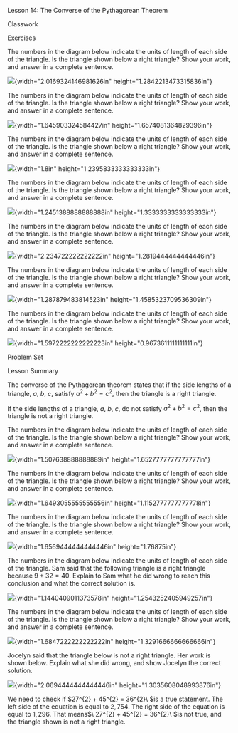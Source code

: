 Lesson 14: The Converse of the Pythagorean Theorem

Classwork

Exercises

The numbers in the diagram below indicate the units of length of each
side of the triangle. Is the triangle shown below a right triangle? Show
your work, and answer in a complete sentence.

![](.\grade8lessonsmd\media/media/image1.png){width="2.0169324146981626in"
height="1.2842213473315836in"}

The numbers in the diagram below indicate the units of length of each
side of the triangle. Is the triangle shown below a right triangle? Show
your work, and answer in a complete sentence.

![](.\grade8lessonsmd\media/media/image2.png){width="1.645903324584427in"
height="1.6574081364829396in"}

The numbers in the diagram below indicate the units of length of each
side of the triangle. Is the triangle shown below a right triangle? Show
your work, and answer in a complete sentence.

![](.\grade8lessonsmd\media/media/image3.png){width="1.8in"
height="1.2395833333333333in"}

The numbers in the diagram below indicate the units of length of each
side of the triangle. Is the triangle shown below a right triangle? Show
your work, and answer in a complete sentence.

![](.\grade8lessonsmd\media/media/image4.png){width="1.2451388888888888in"
height="1.3333333333333333in"}

The numbers in the diagram below indicate the units of length of each
side of the triangle. Is the triangle shown below a right triangle? Show
your work, and answer in a complete sentence.

![](.\grade8lessonsmd\media/media/image5.png){width="2.234722222222222in"
height="1.2819444444444446in"}

The numbers in the diagram below indicate the units of length of each
side of the triangle. Is the triangle shown below a right triangle? Show
your work, and answer in a complete sentence.

![](.\grade8lessonsmd\media/media/image6.png){width="1.287879483814523in"
height="1.4585323709536309in"}

The numbers in the diagram below indicate the units of length of each
side of the triangle. Is the triangle shown below a right triangle? Show
your work, and answer in a complete sentence.

![](.\grade8lessonsmd\media/media/image7.png){width="1.5972222222222223in"
height="0.9673611111111111in"}

Problem Set

Lesson Summary

The converse of the Pythagorean theorem states that if the side lengths
of a triangle, $a$, $b$, $c$, satisfy $a^{2} + b^{2} = c^{2}$, then the
triangle is a right triangle.

If the side lengths of a triangle, $a$, $b$, $c$, do not satisfy
$a^{2} + b^{2} = c^{2}$, then the triangle is not a right triangle.

The numbers in the diagram below indicate the units of length of each
side of the triangle. Is the triangle shown below a right triangle? Show
your work, and answer in a complete sentence.

![](.\grade8lessonsmd\media/media/image8.png){width="1.507638888888889in"
height="1.6527777777777777in"}

The numbers in the diagram below indicate the units of length of each
side of the triangle. Is the triangle shown below a right triangle? Show
your work, and answer in a complete sentence.

![](.\grade8lessonsmd\media/media/image9.png){width="1.6493055555555556in"
height="1.1152777777777778in"}

The numbers in the diagram below indicate the units of length of each
side of the triangle. Is the triangle shown below a right triangle? Show
your work, and answer in a complete sentence.

![](.\grade8lessonsmd\media/media/image10.png){width="1.6569444444444446in"
height="1.76875in"}

The numbers in the diagram below indicate the units of length of each
side of the triangle. Sam said that the following triangle is a right
triangle because $9 + 32 = 40$. Explain to Sam what he did wrong to
reach this conclusion and what the correct solution is.

![](.\grade8lessonsmd\media/media/image11.png){width="1.1440409011373578in"
height="1.2543252405949257in"}

The numbers in the diagram below indicate the units of length of each
side of the triangle. Is the triangle shown below a right triangle? Show
your work, and answer in a complete sentence.

![](.\grade8lessonsmd\media/media/image12.png){width="1.6847222222222222in"
height="1.3291666666666666in"}

Jocelyn said that the triangle below is not a right triangle. Her work
is shown below. Explain what she did wrong, and show Jocelyn the correct
solution.

![](.\grade8lessonsmd\media/media/image13.png){width="2.0694444444444446in"
height="1.3035608048993876in"}

We need to check if $27^{2} + 45^{2} = 36^{2}\ $is a true statement. The
left side of the equation is equal to $2,754$. The right side of the
equation is equal to $1,296$. That means$\ 27^{2} + 45^{2} = 36^{2}\ $is
not true, and the triangle shown is not a right triangle.
